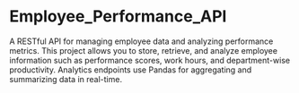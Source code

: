 # Employee_Performance_API
A RESTful API for managing employee data and analyzing performance metrics. This project allows you to store, retrieve, and analyze employee information such as performance scores, work hours, and department-wise productivity. Analytics endpoints use Pandas for aggregating and summarizing data in real-time.
